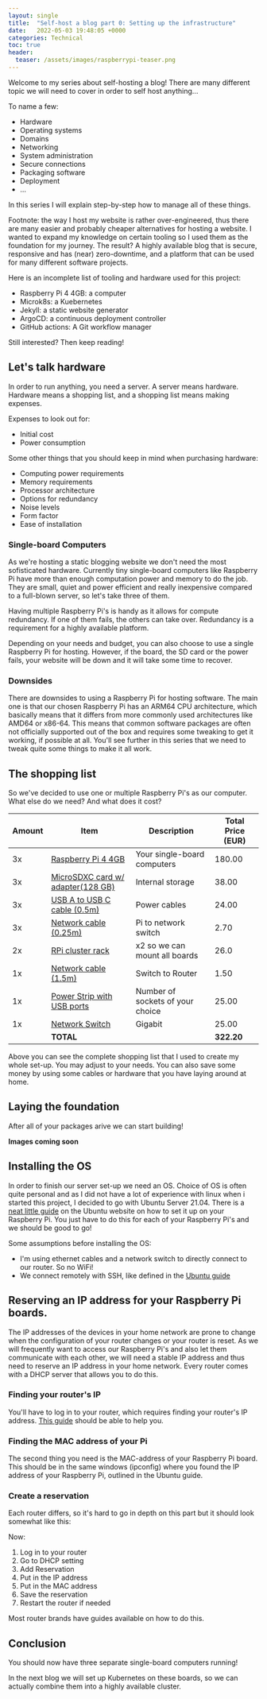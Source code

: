 ```yaml
---
layout: single
title:  "Self-host a blog part 0: Setting up the infrastructure"
date:   2022-05-03 19:48:05 +0000
categories: Technical
toc: true
header:
  teaser: /assets/images/raspberrypi-teaser.png
---
```


Welcome to my series about self-hosting a blog!
There are many different topic we will need to cover in order to self host anything...

To name a few:
- Hardware
- Operating systems
- Domains
- Networking
- System administration
- Secure connections
- Packaging software
- Deployment
- ...

In this series I will explain step-by-step how to manage all of these things. 

Footnote: the way I host my website is rather over-engineered, thus there are many easier and probably cheaper alternatives for hosting a website. I wanted to expand my knowledge on certain tooling so I used them as the foundation for my journey. The result? A highly available blog that is secure, responsive and has (near) zero-downtime, and a platform that can be used for many different software projects.

Here is an incomplete list of tooling and hardware used for this project:
- Raspberry Pi 4 4GB: a computer
- Microk8s: a Kuebernetes
- Jekyll: a static website generator
- ArgoCD: a continuous deployment controller
- GitHub actions: A Git workflow manager

Still interested? Then keep reading!

## Let's talk hardware
In order to run anything, you need a server. A server means hardware. Hardware means a shopping list, and a shopping list means making expenses. 

Expenses to look out for:
- Initial cost
- Power consumption 

Some other things that you should keep in mind when purchasing hardware:
- Computing power requirements
- Memory requirements
- Processor architecture
- Options for redundancy
- Noise levels
- Form factor
- Ease of installation

### Single-board Computers
As we're hosting a static blogging website we don't need the most sofisticated hardware. Currently tiny single-board computers like Raspberry Pi have more than enough computation power and memory to do the job. They are small, quiet and power efficient and really inexpensive compared to a full-blown server, so let's take three of them.

Having multiple Raspberry Pi's is handy as it allows for compute redundancy. If one of them fails, the others can take over. Redundancy is a requirement for a highly available platform. 

Depending on your needs and budget, you can also choose to use a single Raspberry Pi for hosting. However, if the board, the SD card or the power fails, your website will be down and it will take some time to recover. 

### Downsides
There are downsides to using a Raspberry Pi for hosting software. The main one is that our chosen Raspberry Pi has an ARM64 CPU architecture, which basically means that it differs from more commonly used architectures like AMD64 or x86-64. This means that common software packages are often not officially supported out of the box and requires some tweaking to get it working, if possible at all. You'll see further in this series that we need to tweak quite some things to make it all work. 

## The shopping list
So we've decided to use one or multiple Raspberry Pi's as our computer. What else do we need? And what does it cost?

| **Amount** | **Item**                                                                                                                          | **Description**                  | **Total Price (EUR)** |
|------------|-----------------------------------------------------------------------------------------------------------------------------------|----------------------------------|-----------------------|
| 3x         | [Raspberry Pi 4 4GB](https://tweakers.net/pricewatch/1414470/raspberry-pi-4-model-b-4gb-ram.html)                                 | Your single-board computers      |                180.00 |
| 3x         | [MicroSDXC card w/ adapter(128 GB)](https://tweakers.net/pricewatch/1741912/samsung-evo-plus-microsd-card-2021-128gb.html)        | Internal storage                 |                 38.00 |
| 3x         | [USB A to USB C cable (0.5m)](https://www.allekabels.nl/usb-c-kabel/11518/2259588/usb-c-naar-usb-a-kabel-20.html)                 | Power cables                     |                 24.00 |
| 3x         | [Network cable (0.25m)](https://www.allekabels.nl/cat5e-kabel/15545/1280381/cat-5e-uutp-netwerkkabel.html)                        | Pi to network switch             |                  2.70 |
| 2x         | [RPi cluster rack](https://www.kiwi-electronics.nl/nl/stapelbare-behuizing-met-ventilator-voor-raspberry-pi-9974)                 | x2 so we can mount all boards    |                  26.0 |
| 1x         | [Network cable (1.5m)](https://www.allekabels.nl/cat5e-kabel/15545/1280381/cat-5e-uutp-netwerkkabel.html)                         | Switch to Router                 |                  1.50 |
| 1x         | [Power Strip with USB ports](https://www.allekabels.nl/stekkerdoos/7069/3877776/5-voudige-stekkerdoos-met-3-usb-poorten-wit.html) | Number of sockets of your choice |                 25.00 |
| 1x         | [Network Switch](https://www.coolblue.nl/product/536278/tp-link-tl-sg105e.html)                                                   | Gigabit                          |                 25.00 |
|            | **TOTAL**                                                                                                                         |                                  |            **322.20** |

Above you can see the complete shopping list that I used to create my whole set-up. You may adjust to your needs. You can also save some money by using some cables or hardware that you have laying around at home. 

## Laying the foundation

After all of your packages arive we can start building!

**Images coming soon**

## Installing the OS

In order to finish our server set-up we need an OS.
Choice of OS is often quite personal and as I did not have a lot of experience with linux when i started this project, I decided to go with Ubuntu Server 21.04. There is a [neat little guide](https://ubuntu.com/tutorials/how-to-install-ubuntu-on-your-raspberry-pi) on the Ubuntu website on how to set it up on your Raspberry Pi. You just have to do this for each of your Raspberry Pi's and we should be good to go!

Some assumptions before installing the OS:
- I'm using ethernet cables and a network switch to directly connect to our router. So no WiFi!
- We connect remotely with SSH, like defined in the [Ubuntu guide](https://ubuntu.com/tutorials/how-to-install-ubuntu-on-your-raspberry-pi#4-boot-ubuntu-server)

## Reserving an IP address for your Raspberry Pi boards.
The IP addresses of the devices in your home network are prone to change when the configuration of your router changes or your router is reset. As we will frequently want to access our Raspberry Pi's and also let them communicate with each other, we will need a stable IP address and thus need to reserve an IP address in your home network. Every router comes with a DHCP server that allows you to do this. 

### Finding your router's IP
You'll have to log in to your router, which requires finding your router's IP address. 
[This guide](https://www.expressvpn.com/what-is-my-ip/router-ip) should be able to help you.

### Finding the MAC address of your Pi
The second thing you need is the MAC-address of your Raspberry Pi board. This should be in the same windows (ipconfig) where you found the IP address of your Raspberry Pi, outlined in the Ubuntu guide. 

### Create a reservation
Each router differs, so it's hard to go in depth on this part but it should look somewhat like this:

Now:
1. Log in to your router
2. Go to DHCP setting
3. Add Reservation
4. Put in the IP address
5. Put in the MAC address
6. Save the reservation
7. Restart the router if needed

Most router brands have guides available on how to do this.

## Conclusion
You should now have three separate single-board computers running!

In the next blog we will set up Kubernetes on these boards, so we can actually combine them into a highly available cluster. 



